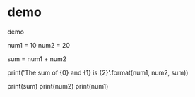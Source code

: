 # demo
demo

num1 = 10
num2 = 20

sum = num1 + num2

print('The sum of {0} and {1} is {2}'.format(num1, num2, sum))

print(sum)
print(num2)
print(num1)
